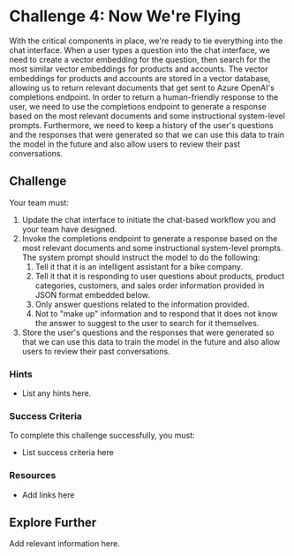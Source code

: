 # Challenge 4: Now We're Flying

With the critical components in place, we're ready to tie everything into the chat interface. When a user types a question into the chat interface, we need to create a vector embedding for the question, then search for the most similar vector embeddings for products and accounts. The vector embeddings for products and accounts are stored in a vector database, allowing us to return relevant documents that get sent to Azure OpenAI's completions endpoint. In order to return a human-friendly response to the user, we need to use the completions endpoint to generate a response based on the most relevant documents and some instructional system-level prompts. Furthermore, we need to keep a history of the user's questions and the responses that were generated so that we can use this data to train the model in the future and also allow users to review their past conversations.

## Challenge

Your team must:

1. Update the chat interface to initiate the chat-based workflow you and your team have designed.
2. Invoke the completions endpoint to generate a response based on the most relevant documents and some instructional system-level prompts. The system prompt should instruct the model to do the following:
   1. Tell it that it is an intelligent assistant for a bike company.
   2. Tell it that it is responding to user questions about products, product categories, customers, and sales order information provided in JSON format embedded below.
   3. Only answer questions related to the information provided.
   4. Not to "make up" information and to respond that it does not know the answer to suggest to the user to search for it themselves.
3. Store the user's questions and the responses that were generated so that we can use this data to train the model in the future and also allow users to review their past conversations.

### Hints

- List any hints here.

### Success Criteria

To complete this challenge successfully, you must:

- List success criteria here

### Resources

- Add links here

## Explore Further

Add relevant information here.

